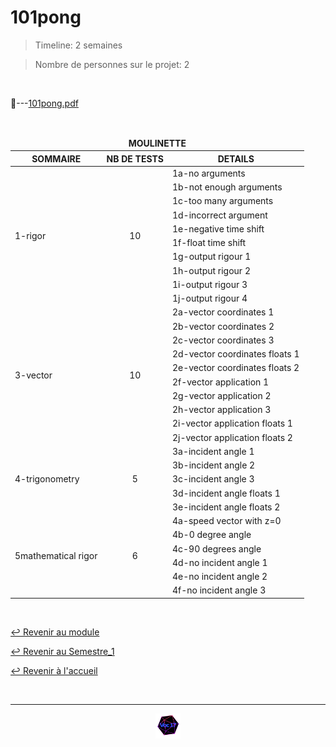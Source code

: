 # 101pong

>Timeline: 2 semaines

>Nombre de personnes sur le projet: 2

<br>

📂---[101pong.pdf](https://github.com/Studio-17/Epitech-Subjects/blob/main/Semestre_1/B-MAT-100/101pong/101pong.pdf)

<br>

<table align="center">
    <thead>
    <tr>
            <td colspan="3" align="center"><strong>MOULINETTE</strong></td>
    </tr>
        <tr>
            <th>SOMMAIRE</th>
            <th>NB DE TESTS</th>
            <th>DETAILS</th>
        </tr>
    </thead>
    <tbody>
        <tr>
            <td rowspan="10">1-rigor</td>
            <td rowspan="10" style="text-align: center;">10</td>
            <td>1a-no arguments</td>
        </tr>
        <tr>
            <td>1b-not enough arguments</td>
        </tr>
        <tr>
            <td>1c-too many arguments</td>
        </tr>
        <tr>
            <td>1d-incorrect argument</td>
        </tr>
        <tr>
            <td>1e-negative time shift</td>
        </tr>
        <tr>
            <td>1f-float time shift</td>
        </tr>
        <tr>
            <td>1g-output rigour 1</td>
        </tr>
        <tr>
            <td>1h-output rigour 2</td>
        </tr>
        <tr>
            <td>1i-output rigour 3</td>
        </tr>
        <tr>
            <td>1j-output rigour 4</td>
        </tr>
        <tr>
            <td rowspan="10">3-vector</td>
            <td rowspan="10" style="text-align: center;">10</td>
            <td>2a-vector coordinates 1</td>
        </tr>
        <tr>
            <td>2b-vector coordinates 2</td>
        </tr>
        <tr>
            <td>2c-vector coordinates 3</td>
        </tr>
        <tr>
            <td>2d-vector coordinates floats 1</td>
        </tr>
        <tr>
            <td>2e-vector coordinates floats 2</td>
        </tr>
        <tr>
            <td>2f-vector application 1</td>
        </tr>
        <tr>
            <td>2g-vector application 2</td>
        </tr>
        <tr>
            <td>2h-vector application 3</td>
        </tr>
        <tr>
            <td>2i-vector application floats 1</td>
        </tr>
        <tr>
            <td>2j-vector application floats 2</td>
        </tr>
        <tr>
            <td rowspan="5">4-trigonometry</td>
            <td rowspan="5" style="text-align: center;">5</td>
            <td>3a-incident angle 1</td>
        </tr>
        <tr>
            <td>3b-incident angle 2</td>
        </tr>
        <tr>
            <td>3c-incident angle 3</td>
        </tr>
        <tr>
            <td>3d-incident angle floats 1</td>
        </tr>
        <tr>
            <td>3e-incident angle floats 2</td>
        </tr>
        <tr>
            <td rowspan="6">5mathematical rigor</td>
            <td rowspan="6" style="text-align: center;">6</td>
            <td>4a-speed vector with z=0</td>
        </tr>
        <tr>
            <td>4b-0 degree angle</td>
        </tr>
        <tr>
            <td>4c-90 degrees angle</td>
        </tr>
        <tr>
            <td>4d-no incident angle 1</td>
        </tr>
        <tr>
            <td>4e-no incident angle 2</td>
        </tr>
        <tr>
            <td>4f-no incident angle 3</td>
        </tr>
    </tbody>
</table>

<br>

[↩️ Revenir au module](https://github.com/Studio-17/Epitech-Subjects/tree/main/Semestre_1/B-MAT-100)

[↩️ Revenir au Semestre_1](https://github.com/Studio-17/Epitech-Subjects/tree/main/Semestre_1)

[↩️ Revenir à l'accueil](https://github.com/Studio-17/Epitech-Subjects)

<br>

---

<div align="center">

<a href="https://github.com/Studio-17" target="_blank"><img src="../../../voc17.gif" width="40"></a>